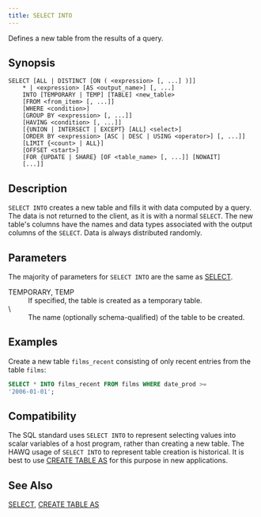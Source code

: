 ```yaml
---
title: SELECT INTO
---
```


<!--
Licensed to the Apache Software Foundation (ASF) under one
or more contributor license agreements.  See the NOTICE file
distributed with this work for additional information
regarding copyright ownership.  The ASF licenses this file
to you under the Apache License, Version 2.0 (the
"License"); you may not use this file except in compliance
with the License.  You may obtain a copy of the License at

  http://www.apache.org/licenses/LICENSE-2.0

Unless required by applicable law or agreed to in writing,
software distributed under the License is distributed on an
"AS IS" BASIS, WITHOUT WARRANTIES OR CONDITIONS OF ANY
KIND, either express or implied.  See the License for the
specific language governing permissions and limitations
under the License.
-->

Defines a new table from the results of a query.

## Synopsis<a id="topic1__section2"></a>

``` pre
SELECT [ALL | DISTINCT [ON ( <expression> [, ...] )]]
    * | <expression> [AS <output_name>] [, ...]
    INTO [TEMPORARY | TEMP] [TABLE] <new_table>
    [FROM <from_item> [, ...]]
    [WHERE <condition>]
    [GROUP BY <expression> [, ...]]
    [HAVING <condition> [, ...]]
    [{UNION | INTERSECT | EXCEPT} [ALL] <select>]
    [ORDER BY <expression> [ASC | DESC | USING <operator>] [, ...]]
    [LIMIT {<count> | ALL}]
    [OFFSET <start>]
    [FOR {UPDATE | SHARE} [OF <table_name> [, ...]] [NOWAIT]
    [...]]
```

## Description<a id="topic1__section3"></a>

`SELECT INTO` creates a new table and fills it with data computed by a query. The data is not returned to the client, as it is with a normal `SELECT`. The new table's columns have the names and data types associated with the output columns of the `SELECT`. Data is always distributed randomly.

## Parameters<a id="topic1__section4"></a>

The majority of parameters for `SELECT INTO` are the same as [SELECT](SELECT.html).

<dt>TEMPORARY,  
TEMP  </dt>
<dd>If specified, the table is created as a temporary table.</dd>

<dt> \<new\_table\>  </dt>
<dd>The name (optionally schema-qualified) of the table to be created.</dd>

## Examples<a id="topic1__section5"></a>

Create a new table `films_recent` consisting of only recent entries from the table `films`:

``` sql
SELECT * INTO films_recent FROM films WHERE date_prod >=
'2006-01-01';
```

## Compatibility<a id="topic1__section6"></a>

The SQL standard uses `SELECT INTO` to represent selecting values into scalar variables of a host program, rather than creating a new table. The HAWQ usage of `SELECT INTO` to represent table creation is historical. It is best to use [CREATE TABLE AS](CREATE-TABLE-AS.html) for this purpose in new applications.

## See Also<a id="topic1__section7"></a>

[SELECT](SELECT.html), [CREATE TABLE AS](CREATE-TABLE-AS.html)
